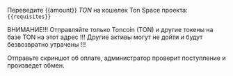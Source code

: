 Переведите {{amount}} _TON_ на кошелек Ton Space проекта:
`{{requisites}}`

ВНИМАНИЕ!!! Отправляйте только Toncoin (TON) и другие токены на базе TON на этот адрес !!!
Другие активы могут не дойти и будут безвозвратно утрачены !!!

Отправьте скриншот об оплате, администратор проверит поступление и произведет обмен.